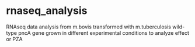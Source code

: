 # rnaseq_analysis
RNAseq data analysis from m.bovis transformed with m.tuberculosis wild-type pncA gene grown in different experimental conditions to analyze effect or PZA
